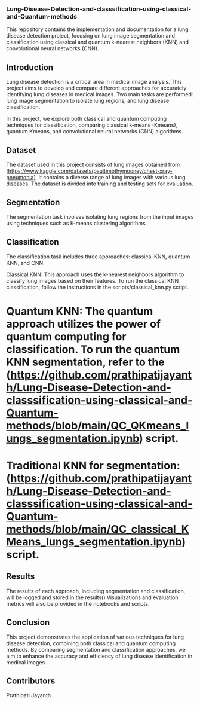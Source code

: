 ### Lung-Disease-Detection-and-classsification-using-classical-and-Quantum-methods
This repository contains the implementation and documentation for a lung disease detection project, focusing on lung image segmentation and classification using classical and quantum k-nearest neighbors (KNN) and convolutional neural networks (CNN).

 

## Introduction
Lung disease detection is a critical area in medical image analysis. This project aims to develop and compare different approaches for accurately identifying lung diseases in medical images. Two main tasks are performed: lung image segmentation to isolate lung regions, and lung disease classification.

In this project, we explore both classical and quantum computing techniques for classification, comparing classical k-means (Kmeans), quantum Kmeans, and convolutional neural networks (CNN) algorithms.

## Dataset
The dataset used in this project consists of lung images obtained from [https://www.kaggle.com/datasets/paultimothymooney/chest-xray-pneumonia]. It contains a diverse range of lung images with various lung diseases. The dataset is divided into training and testing sets for evaluation.

## Segmentation
The segmentation task involves isolating lung regions from the input images using techniques such as K-means clustering algorithms.


## Classification
The classification task includes three approaches: classical KNN, quantum KNN, and CNN.

Classical KNN: This approach uses the k-nearest neighbors algorithm to classify lung images based on their features. To run the classical KNN classification, follow the instructions in the scripts/classical_knn.py script.
# Quantum KNN: The quantum approach utilizes the power of quantum computing for classification. To run the quantum KNN segmentation, refer to the (https://github.com/prathipatijayanth/Lung-Disease-Detection-and-classsification-using-classical-and-Quantum-methods/blob/main/QC_QKmeans_lungs_segmentation.ipynb) script.
# Traditional KNN for segmentation: (https://github.com/prathipatijayanth/Lung-Disease-Detection-and-classsification-using-classical-and-Quantum-methods/blob/main/QC_classical_KMeans_lungs_segmentation.ipynb) script.

## Results
The results of each approach, including segmentation and classification, will be logged and stored in the results() Visualizations and evaluation metrics will also be provided in the notebooks and scripts.

## Conclusion
This project demonstrates the application of various techniques for lung disease detection, combining both classical and quantum computing methods. By comparing segmentation and classification approaches, we aim to enhance the accuracy and efficiency of lung disease identification in medical images.

## Contributors
Prathipati Jayanth
